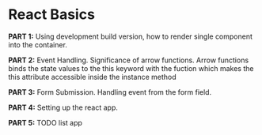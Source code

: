 # React Basics

**PART 1:** Using development build version, how to render single component into the container. 

**PART 2:** Event Handling. Significance of arrow functions. Arrow functions binds the state values to the this keyword with               the fuction which makes the this attribute accessible inside the instance method

**PART 3:** Form Submission. Handling event from the form field. 

**PART 4:** Setting up the react app.

**PART 5:** TODO list app 

